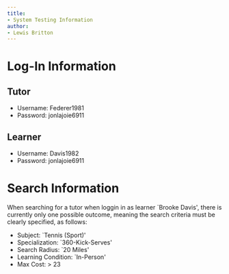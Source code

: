 ```yaml
---
title:
- System Testing Information
author:
- Lewis Britton
---
```


# Log-In Information

## Tutor

* Username: Federer1981
* Password: jonlajoie6911

## Learner

* Username: Davis1982
* Password: jonlajoie6911

# Search Information

When searching for a tutor when loggin in as learner `Brooke Davis', there is currently only one possible outcome, meaning the search criteria must be clearly specified, as follows:

* Subject: `Tennis (Sport)'
* Specialization: `360-Kick-Serves'
* Search Radius: `20 Miles'
* Learning Condition: `In-Person'
* Max Cost: > 23
